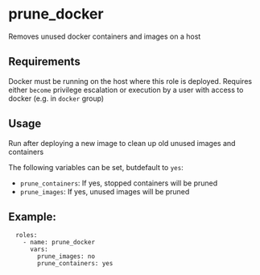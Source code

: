 # prune\_docker

Removes unused docker containers and images on a host

## Requirements

Docker must be running on the host where this role is deployed.
Requires either `become` privilege escalation or execution by a user with access to docker (e.g. in `docker` group)

## Usage

Run after deploying a new image to clean up old unused images and containers

The following variables can be set, butdefault to `yes`:

- `prune_containers`: If yes, stopped containers will be pruned
- `prune_images`: If yes, unused images will be pruned

## Example:

```
  roles:
    - name: prune_docker
      vars:
        prune_images: no
        prune_containers: yes
```
